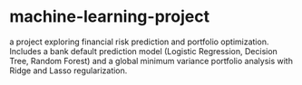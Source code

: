 # machine-learning-project
a project exploring financial risk prediction and portfolio optimization. Includes a bank default prediction model (Logistic Regression, Decision Tree, Random Forest) and a global minimum variance portfolio analysis with Ridge and Lasso regularization.
